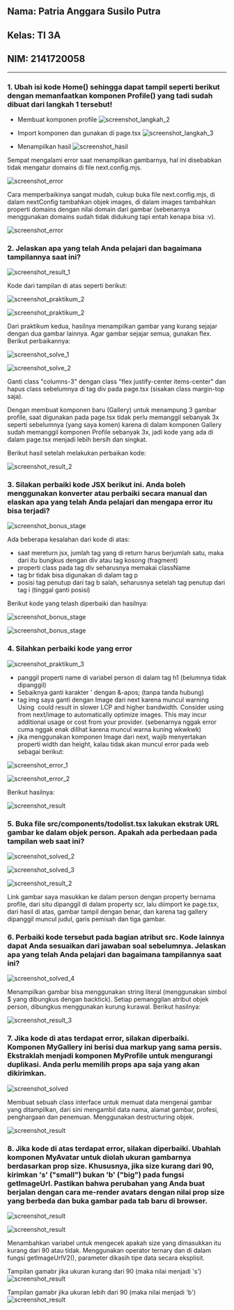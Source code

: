 ## Nama: Patria Anggara Susilo Putra
## Kelas: TI 3A
## NIM: 2141720058
---

### 1. Ubah isi kode Home() sehingga dapat tampil seperti berikut dengan memanfaatkan komponen Profile() yang tadi sudah dibuat dari langkah 1 tersebut!

+ Membuat komponen profile
![screenshot_langkah_2](/assets-record/praktikum-satu/1.png)

+ Import komponen dan gunakan di page.tsx
![screenshot_langkah_3](/assets-record/praktikum-satu/2.png)

+ Menampilkan hasil
![screenshot_hasil](/assets-record/praktikum-satu/result.png)

Sempat mengalami error saat menampilkan gambarnya, hal ini disebabkan tidak mengatur domains di file next.config.mjs. 

![screenshot_error](/assets-record/praktikum-satu/error.png)

Cara memperbaikinya sangat mudah, cukup buka file next.config.mjs, di dalam nextConfig tambahkan objek images, di dalam images tambahkan properti domains dengan nilai domain dari gambar (sebenarnya menggunakan domains sudah tidak didukung tapi entah kenapa bisa :v).

![screenshot_error](/assets-record/praktikum-satu/solve.png)

### 2. Jelaskan apa yang telah Anda pelajari dan bagaimana tampilannya saat ini?

![screenshot_result_1](/assets-record/praktikum-dua/result-1.png)

Kode dari tampilan di atas seperti berikut:

![screenshot_praktikum_2](/assets-record/praktikum-dua/1.png)

![screenshot_praktikum_2](/assets-record/praktikum-dua/2.png)

Dari praktikum kedua, hasilnya menampilkan gambar yang kurang sejajar dengan dua gambar lainnya. Agar gambar sejajar semua, gunakan flex. Berikut perbaikannya:


![screenshot_solve_1](/assets-record/praktikum-dua/solve-1.png)

![screenshot_solve_2](/assets-record/praktikum-dua/solve-2.png)

Ganti class "columns-3" dengan class "flex justify-center items-center" dan hapus class sebelumnya di tag div pada page.tsx (sisakan class margin-top saja).

Dengan membuat komponen baru (Gallery) untuk menampung 3 gambar profile, saat digunakan pada page.tsx tidak perlu memanggil sebanyak 3x seperti sebelumnya (yang saya komen) karena di dalam komponen Gallery sudah memanggil komponen Profile sebanyak 3x, jadi kode yang ada di dalam page.tsx menjadi lebih bersih dan singkat.

Berikut hasil setelah melakukan perbaikan kode:

![screenshot_result_2](/assets-record/praktikum-dua/result-2.png)

### 3. Silakan perbaiki kode JSX berikut ini. Anda boleh menggunakan konverter atau perbaiki secara manual dan elaskan apa yang telah Anda pelajari dan mengapa error itu bisa terjadi?

![screenshot_bonus_stage](/assets-record/bonus-stage/not-solved.png)

Ada beberapa kesalahan dari kode di atas:
+ saat mereturn jsx, jumlah tag yang di return harus berjumlah satu, maka dari itu bungkus dengan div atau tag kosong (fragment)
+ properti class pada tag div seharusnya memakai className
+ tag br tidak bisa digunakan di dalam tag p
+ posisi tag penutup dari tag b salah, seharusnya setelah tag penutup dari tag i (tinggal ganti posisi)

Berikut kode yang telash diperbaiki dan hasilnya:

![screenshot_bonus_stage](/assets-record/bonus-stage/solved.png)

![screenshot_bonus_stage](/assets-record/bonus-stage/result.png)

### 4. Silahkan perbaiki kode yang error

![screenshot_praktikum_3](/assets-record/praktikum-tiga/solved.png)

+ panggil properti name di variabel person di dalam tag h1 (belumnya tidak dipanggil)
+ Sebaiknya ganti karakter ' dengan &-apos; (tanpa tanda hubung)
+ tag img saya ganti dengan Image dari next karena muncul warning Using <img> could result in slower LCP and higher bandwidth. Consider using <Image /> from next/image to automatically optimize images. This may incur additional usage or cost from your provider. (sebenarnya nggak error cuma nggak enak dilihat karena muncul warna kuning wkwkwk)
+ jika menggunakan komponen Image dari next, wajib menyertakan properti width dan height, kalau tidak akan muncul error pada web sebagai berikut:

![screenshot_error_1](/assets-record/praktikum-tiga/error-1.png)

![screenshot_error_2](/assets-record/praktikum-tiga/error-2.png)

Berikut hasilnya:

![screenshot_result](/assets-record/praktikum-tiga/result.png)

### 5. Buka file src/components/todolist.tsx lakukan ekstrak URL gambar ke dalam objek person. Apakah ada perbedaan pada tampilan web saat ini?

![screenshot_solved_2](/assets-record/praktikum-tiga/solved-2.png)

![screenshot_solved_3](/assets-record/praktikum-tiga/solved-3.png)

![screenshot_result_2](/assets-record/praktikum-tiga/result-2.png)

Link gambar saya masukkan ke dalam person dengan property bernama profile, dari situ dipanggil di dalam property scr, lalu diimport ke page.tsx, dari hasil di atas, gambar tampil dengan benar, dan karena tag gallery dipanggil muncul judul, garis pemisah dan tiga gambar.

### 6. Perbaiki kode tersebut pada bagian atribut src. Kode lainnya dapat Anda sesuaikan dari jawaban soal sebelumnya. Jelaskan apa yang telah Anda pelajari dan bagaimana tampilannya saat ini?

![screenshot_solved_4](/assets-record/praktikum-tiga/solved-4.png)

Menampilkan gambar bisa menggunakan string literal (menggunakan simbol $ yang dibungkus dengan backtick). Setiap pemanggilan atribut objek person, dibungkus menggunakan kurung kurawal. Berikut hasilnya: 

![screenshot_result_3](/assets-record/praktikum-tiga/result-3.png)

### 7. Jika kode di atas terdapat error, silakan diperbaiki. Komponen MyGallery ini berisi dua markup yang sama persis. Ekstraklah menjadi komponen MyProfile untuk mengurangi duplikasi. Anda perlu memilih props apa saja yang akan dikirimkan.

![screenshot_solved](/assets-record/praktikum-empat/solved-1.png)

Membuat sebuah class interface untuk memuat data mengenai gambar yang ditampilkan, dari sini mengambil data nama, alamat gambar, profesi, penghargaan dan penemuan. Menggunakan destructuring objek.

![screenshot_result](/assets-record/praktikum-empat/result.png)

### 8. Jika kode di atas terdapat error, silakan diperbaiki. Ubahlah komponen MyAvatar untuk diolah ukuran gambarnya berdasarkan prop size. Khususnya, jika size kurang dari 90, kirimkan 's' ("small") bukan 'b' ("big") pada fungsi getImageUrl. Pastikan bahwa perubahan yang Anda buat berjalan dengan cara me-render avatars dengan nilai prop size yang berbeda dan buka gambar pada tab baru di browser.

![screenshot_result](/assets-record/praktikum-empat/solved-3.png)

![screenshot_result](/assets-record/praktikum-empat/solved-4.png)

Menambahkan variabel untuk mengecek apakah size yang dimasukkan itu kurang dari 90 atau tidak. Menggunakan operator ternary dan di dalam fungsi getImageUrlV2(), parameter dikasih tipe data secara eksplisit.

Tampilan gamabr jika ukuran kurang dari 90 (maka nilai menjadi 's')
![screenshot_result](/assets-record/praktikum-empat/result-2.png)

Tampilan gamabr jika ukuran lebih dari 90 (maka nilai menjadi 'b')
![screenshot_result](/assets-record/praktikum-empat/result-3.png)